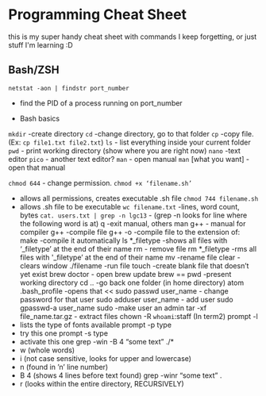 # Programming Cheat Sheet

this is my super handy cheat sheet with commands I keep forgetting, or just stuff I'm learning :D

## Bash/ZSH

`netstat -aon | findstr port_number`
  - find the PID of a process running on port_number

- Bash basics

`mkdir`	-create directory
`cd` -change directory, go to that folder
`cp` -copy file. (Ex: `cp file1.txt file2.txt`)
`ls` - list everything inside your current folder
`pwd`	- print working directory (show where you are right now)
`nano`	-text editor
`pico` - another text editor?
`man` - open manual
`man` [what you want] - open that manual


`chmod 644` - change permission.
`chmod +x ‘filename.sh’`
  - allows all permissions, creates executable .sh file
`chmod 744 filename.sh`
  - allows .sh file to be executable
`wc filename.txt` -lines, word count, bytes
`cat. users.txt | grep -n lgc13` - (grep -n looks for line where the following word is at)
q -exit manual, others
man g++ - manual for compiler
g++ -compile file
g++ -o	-compile file to the extension of:
make -compile it automatically
ls *_filetype -shows all files with ‘_filetype’ at the end of their name
rm - remove file
rm *_filetype -rms all files with '_filetype’ at the end of their name
mv -rename file
clear -clears window
./filename -run file
touch -create blank file that doesn’t yet exist
brew doctor - open brew
update brew ==
pwd -present working directory
cd .. -go back one folder
(in home directory) atom .bash_profile -opens that <<
sudo passwd user_name - change password
for that user
sudo adduser user_name - add user
sudo gpasswd-a user_name sudo -make
user an admin
tar -xf file_name.tar.gz - extract files
chown -R `whoami`:staff
(In term2) prompt -l
- lists the type of fonts available
prompt -p type
- try this one
prompt -s type
- activate this one
grep -win -B 4 “some text” ./*
- w (whole words)
- i (not case sensitive, looks for upper and lowercase)
- n (found in ’n’ line number)
- B 4 (shows 4 lines before text found)
grep -winr “some text” .
- r (looks within the entire directory, RECURSIVELY)
  ​
